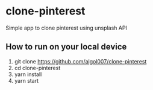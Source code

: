 # clone-pinterest
Simple app to clone pinterest using unsplash API

## How to run on your local device
1. git clone https://github.com/algol007/clone-pinterest
2. cd clone-pinterest
3. yarn install
4. yarn start
